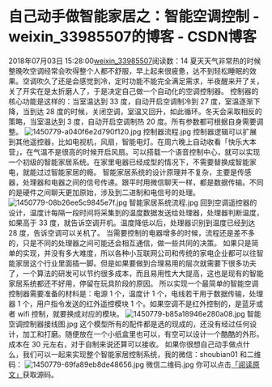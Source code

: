 # 自己动手做智能家居之：智能空调控制 - weixin_33985507的博客 - CSDN博客
2018年07月03日 15:28:00[weixin_33985507](https://me.csdn.net/weixin_33985507)阅读数：14
夏天天气非常热的时候整晚吹空调经常会吹得整个人都不舒服，早上起来很疲惫，达不到轻松睡眠的效果。空调吹久了还是会感觉到冷，定时功能不能完全满足需求，半夜醒来开了关，关了开实在是太折磨人了，于是决定自己做一个自动化的空调控制器。
控制器的核心功能是这样的：当室温达到 33 度，自动开启空调制冷到 27 度，室温逐渐下降，当到达 28 度的时候，关闭空调，室温又回升，如此循环。冬天会采取相反的策略，当室温达到 3 度，自动开启空调制热 20 度。所有参数都可根据自身需要调整。
![1450779-a040f6e2d790f120.jpg](https://upload-images.jianshu.io/upload_images/1450779-a040f6e2d790f120.jpg)
控制器流程.jpg
控制器逻辑可以扩展到其他遥控器，比如电视机，风扇，智能电灯。在周六晚上自动收看「快乐大本营」，在气温不是很高的时候开启风扇。可以搭载一个语音控制中心，就可以实现一个初级的智能家居系统。在家里电器已经成型的情况下，不需要替换成智能家电，就能过过智能家居的瘾。
智能家居系统的设计原理并不复杂，主要是传感器，处理器和电器之间的信号传递。跟平时用微信聊天一样，都是数据传输。不同的是硬件之间聊天更加原始，涉及到二进制和电信号的处理。
![1450779-08b26ee5c9845e7f.jpg](https://upload-images.jianshu.io/upload_images/1450779-08b26ee5c9845e7f.jpg)
智能家居系统流程.jpg
回到空调遥控器的设计，温度计每隔一段时间将采集到的温度数据发送给处理器，处理器判断温度，如果高于 33 度，就告诉空调开机。温度降低以后，处理器识别到温度已经到达 28 度，告诉空调可以关机了。
当需要控制的电器增多的时候，流程还是差不多的，只是不同的处理器之间可能还会相互通信，做一些共同的决策。
如果只是简单的实现，并没有多大难度，所以各种小互联网公司和传统的家电企业都可以往智能家居这个行业里面插一脚。但是如果要做到合理易用的层次就需要下很多功夫了，一个算法的研发可以节约很多成本，而且易用性大大提高，这也是现有的智能家居系统都还不好用，停留在玩具阶段的原因。
所以实现一个最简单的智能空调控制器需要准备的材料是：电源 1 个，温度计 1 个，电线若干用于数据传输，处理器 1 个，用户指令发送的红外遥控模块 1 个。如果空调不是红外控制的，是蓝牙或者 wifi 控制，就要换成对应的模块。
![1450779-b85a18946e280a08.jpg](https://upload-images.jianshu.io/upload_images/1450779-b85a18946e280a08.jpg)
智能空调控制器接线图.jpg
这个模型所有的配件都是选的现成的，还没有经过任何设计，加工和打磨。随便放在一个小纸盒里也可以，有空可以设计一个酷酷的外形。成本在 30 元左右，对于自制来说还算可以接收。
如果你很想自己动手做点什么，我们可以一起来实现整个智能家居控制系统，我的微信：shoubian01 和二维码：
![1450779-69fa89eb8de48656.jpg](https://upload-images.jianshu.io/upload_images/1450779-69fa89eb8de48656.jpg)
微信二维码.jpg
你可以点击[「阅读原文」](https://github.com/looker53/AirConditionerAutoControl)获取源码。
